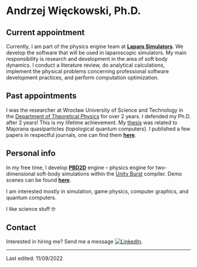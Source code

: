 # Andrzej Więckowski, Ph.D.

## Current appointment

Currently, I am part of the physics engine team at [**Laparo Simulators**][laparo].
We develop the software that will be used in laparoscopic simulators.
My main responsibility is research and development in the area of soft body dynamics.
I conduct a literature review, do analytical calculations, implement the physical problems concerning professional software development practices, and perform computation optimization.

## Past appointments

I was the researcher at Wrocław University of Science and Technology in the [Department of Theoretical Physics][polibuda] for over 2 years.
I defended my Ph.D. after 2 years! This is my lifetime achievement.
My [thesis][thesis] was related to Majorana quasiparticles (topological quantum computers).
I published a few papers in respectful journals, one can find them [**here**][papers].

## Personal info

In my free time, I develop [**PBD2D**][PBD2D] engine –  physics engine for two-dimensional soft-body simulations within the [Unity Burst][burst] compiler.
Demo scenes can be found [**here**](https://andywiecko.github.io/PBD2D-examples).

I am interested mostly in simulation, game physics, computer graphics, and quantum computers.

I like science stuff 🤓

## Contact

Interested in hiring me? Send me a message
[![LinkedIn](https://img.shields.io/badge/linkedin-%230077B5.svg?style=for-the-badge&logo=linkedin&logoColor=white)](https://www.linkedin.com/in/andrzej-wieckowski/).

---

Last edited: 11/09/2022

[laparo]:https://laparosimulators.com/
[polibuda]:http://www.kft.pwr.edu.pl/
[thesis]:https://andywiecko.github.io/assets/phd_thesis.pdf
[papers]:https://andywiecko.github.io/pubs/
[twitter]:https://twitter.com/andywiecko/
[burst]:https://docs.unity3d.com/Packages/com.unity.burst@1.6/manual/index.html
[PBD2D]:https://github.com/andywiecko/PBD2D
